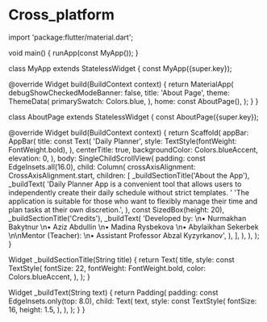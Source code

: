 # Cross_platform


import 'package:flutter/material.dart';

void main() {
  runApp(const MyApp());
}

class MyApp extends StatelessWidget {
  const MyApp({super.key});

  @override
  Widget build(BuildContext context) {
    return MaterialApp(
      debugShowCheckedModeBanner: false,
      title: 'About Page',
      theme: ThemeData(
        primarySwatch: Colors.blue,
      ),
      home: const AboutPage(),
    );
  }
}

class AboutPage extends StatelessWidget {
  const AboutPage({super.key});

  @override
  Widget build(BuildContext context) {
    return Scaffold(
      appBar: AppBar(
        title: const Text(
          'Daily Planner',
          style: TextStyle(fontWeight: FontWeight.bold),
        ),
        centerTitle: true,
        backgroundColor: Colors.blueAccent,
        elevation: 0,
      ),
      body: SingleChildScrollView(
        padding: const EdgeInsets.all(16.0),
        child: Column(
          crossAxisAlignment: CrossAxisAlignment.start,
          children: [
            _buildSectionTitle('About the App'),
            _buildText(
              'Daily Planner App is a convenient tool that allows users to independently create their daily schedule without strict templates. '
              'The application is suitable for those who want to flexibly manage their time and plan tasks at their own discretion.',
            ),
            const SizedBox(height: 20),
            _buildSectionTitle('Credits'),
            _buildText(
              'Developed by:
              \n• Nurmakhan Bakytnur
              \n• Aziz Abdullin
              \n• Madina Rysbekova
              \n• Abylaikhan Sekerbek
              \n\nMentor (Teacher):
              \n• Assistant Professor Abzal Kyzyrkanov',
            ),
          ],
        ),
      ),
    );
  }

  Widget _buildSectionTitle(String title) {
    return Text(
      title,
      style: const TextStyle(
        fontSize: 22,
        fontWeight: FontWeight.bold,
        color: Colors.blueAccent,
      ),
    );
  }

  Widget _buildText(String text) {
    return Padding(
      padding: const EdgeInsets.only(top: 8.0),
      child: Text(
        text,
        style: const TextStyle(
          fontSize: 16,
          height: 1.5,
        ),
      ),
    );
  }
}
